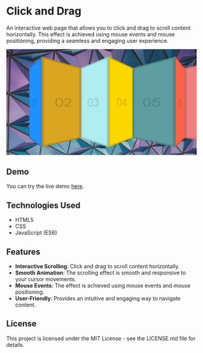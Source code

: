 # Click and Drag

An interactive web page that allows you to click and drag to scroll content horizontally. This effect is achieved using mouse events and mouse positioning, providing a seamless and engaging user experience.

![Click and Drag Preview](https://github.com/somayehva/Click-and-Drag/blob/main/Click%20and%20Drag.png)

## Demo

You can try the live demo [here](link-to-your-live-demo).

## Technologies Used

- HTML5
- CSS
- JavaScript (ES6)

## Features

- **Interactive Scrolling**: Click and drag to scroll content horizontally.
- **Smooth Animation**: The scrolling effect is smooth and responsive to your cursor movements.
- **Mouse Events**: The effect is achieved using mouse events and mouse positioning.
- **User-Friendly**: Provides an intuitive and engaging way to navigate content.


## License

This project is licensed under the MIT License - see the LICENSE.md file for details.
